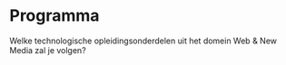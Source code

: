 Programma
=========

Welke technologische opleidingsonderdelen uit het domein Web & New Media zal je volgen?